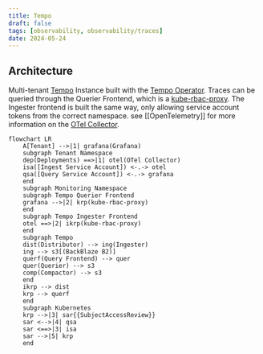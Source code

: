 ```yaml
---
title: Tempo
draft: false
tags: [observability, observability/traces]
date: 2024-05-24
---
```


## Architecture

Multi-tenant [Tempo](https://grafana.com/oss/tempo/) Instance built with the [Tempo Operator](https://github.com/grafana/tempo-operator). Traces can be queried through the Querier Frontend, which is a [kube-rbac-proxy](https://github.com/brancz/kube-rbac-proxy). The Ingester frontend is built the same way, only allowing service account tokens from the correct namespace. see [[OpenTelemetry]] for more information on the [OTel Collector](https://opentelemetry.io/docs/collector/).

```mermaid
flowchart LR
    A[Tenant] -->|1| grafana(Grafana)
    subgraph Tenant Namespace
    dep(Deployments) ==>|1| otel(OTel Collector)
    isa([Ingest Service Account]) <-.-> otel
    qsa([Query Service Account]) <-.-> grafana
    end
    subgraph Monitoring Namespace
    subgraph Tempo Querier Frontend
    grafana -->|2| krp(kube-rbac-proxy)
    end
    subgraph Tempo Ingester Frontend
    otel ==>|2| ikrp(kube-rbac-proxy)
    end
    subgraph Tempo
    dist(Distributor) --> ing(Ingester)
    ing --> s3[(BackBlaze B2)]
    querf(Query Frontend) --> quer
    quer(Querier) --> s3
    comp(Compactor) --> s3
    end
    ikrp --> dist
    krp --> querf
    end
    subgraph Kubernetes
    krp -->|3| sar{{SubjectAccessReview}}
    sar <-->|4| qsa
    sar <==>|3| isa
    sar -->|5| krp
    end
```